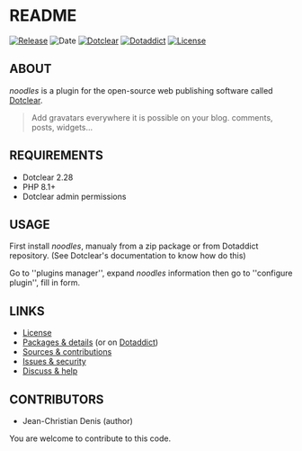 # README

[![Release](https://img.shields.io/badge/release-1.2.3-a2cbe9.svg)](https://github.com/JcDenis/noodles/releases)
![Date](https://img.shields.io/badge/date-2023.11.04-c44d58.svg)
[![Dotclear](https://img.shields.io/badge/dotclear-v2.28-137bbb.svg)](https://fr.dotclear.org/download)
[![Dotaddict](https://img.shields.io/badge/dotaddict-official-9ac123.svg)](https://plugins.dotaddict.org/dc2/details/noodles)
[![License](https://img.shields.io/badge/license-GPL--2.0-ececec.svg)](https://github.com/JcDenis/noodles/src/branch/master/LICENSE)

## ABOUT

_noodles_ is a plugin for the open-source web publishing software called [Dotclear](https://www.dotclear.org).

> Add gravatars everywhere it is possible on your blog. comments, posts, widgets...

## REQUIREMENTS

* Dotclear 2.28
* PHP 8.1+
* Dotclear admin permissions

## USAGE

First install _noodles_, manualy from a zip package or from 
Dotaddict repository. (See Dotclear's documentation to know how do this)

Go to ''plugins manager'', expand _noodles_ information then 
go to ''configure plugin'', fill in form.

## LINKS

* [License](https://github.com/JcDenis/noodles/src/branch/master/LICENSE)
* [Packages & details](https://github.com/JcDenis/noodles/releases) (or on [Dotaddict](https://plugins.dotaddict.org/dc2/details/noodles))
* [Sources & contributions](https://github.com/JcDenis/noodles)
* [Issues & security](https://github.com/JcDenis/noodles/issues)
* [Discuss & help](https://forum.dotclear.org/viewtopic.php?id=39993)

## CONTRIBUTORS

* Jean-Christian Denis (author)

You are welcome to contribute to this code.
